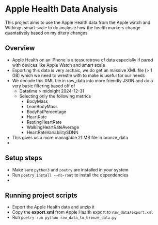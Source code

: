 # Apple Health Data Analysis

This project aims to use the Apple Health data from the Apple watch and Withings smart scale to do analysie how the health markers change quantatively based on my ditery changes

## Overview
* Apple Health on an iPhone is a teasuretrove of data especially if pared with devices like Apple Watch and smart scale
* Exporting this data is very archaic, we do get an massive XML file (> 1 GB) which we need to wrestle with to make is useful for our needs
* We decode this XML file in raw_data into more friendly JSON and do a very basic filtering based off of
    * Datatime > midnight 2024-12-31
    * Selecting only the following metrics
        * BodyMass
        * LeanBodyMass
        * BodyFatPercentage
        * HeartRate
        * RestingHeartRate
        * WalkingHeartRateAverage
        * HeartRateVariabilitySDNN
* This gives us a more managable 21 MB file in bronze_data
* 

## Setup steps
* Make sure `python3` and `poetry` are installed in your system
* Run `poetry install --no-root` to install the dependencies
* 

## Running project scripts
* Export the Apple Health data and unzip it
* Copy the **export.xml** from Apple Health export to `raw_data/export.xml`
* Run `poetry run python raw_data_to_bronze_data.py`
